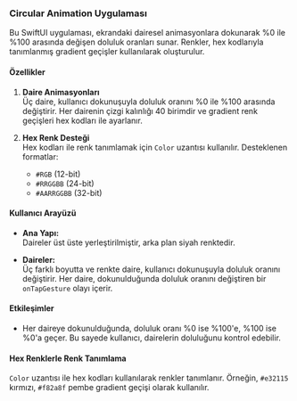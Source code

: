 ### Circular Animation Uygulaması

Bu SwiftUI uygulaması, ekrandaki dairesel animasyonlara dokunarak %0 ile %100 arasında değişen doluluk oranları sunar. Renkler, hex kodlarıyla tanımlanmış gradient geçişler kullanılarak oluşturulur.

#### Özellikler

1. **Daire Animasyonları**  
   Üç daire, kullanıcı dokunuşuyla doluluk oranını %0 ile %100 arasında değiştirir. Her dairenin çizgi kalınlığı 40 birimdir ve gradient renk geçişleri hex kodları ile ayarlanır.

2. **Hex Renk Desteği**  
   Hex kodları ile renk tanımlamak için `Color` uzantısı kullanılır. Desteklenen formatlar:
   - `#RGB` (12-bit)
   - `#RRGGBB` (24-bit)
   - `#AARRGGBB` (32-bit)

#### Kullanıcı Arayüzü

- **Ana Yapı:**  
  Daireler üst üste yerleştirilmiştir, arka plan siyah renktedir.
  
- **Daireler:**  
  Üç farklı boyutta ve renkte daire, kullanıcı dokunuşuyla doluluk oranını değiştirir. Her daire, dokunulduğunda doluluk oranını değiştiren bir `onTapGesture` olayı içerir.

#### Etkileşimler

- Her daireye dokunulduğunda, doluluk oranı %0 ise %100'e, %100 ise %0'a geçer. Bu sayede kullanıcı, dairelerin doluluğunu kontrol edebilir.

#### Hex Renklerle Renk Tanımlama  
`Color` uzantısı ile hex kodları kullanılarak renkler tanımlanır. Örneğin, `#e32115` kırmızı, `#f82a8f` pembe gradient geçişi olarak kullanılır.
